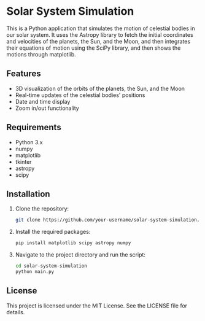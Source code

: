 # Solar System Simulation

This is a Python application that simulates the motion of celestial bodies in our solar system. It uses the Astropy library to fetch the initial coordinates and velocities of the planets, the Sun, and the Moon, and then integrates their equations of motion using the SciPy library, and then shows the motions through matplotlib.


## Features

- 3D visualization of the orbits of the planets, the Sun, and the Moon
- Real-time updates of the celestial bodies' positions
- Date and time display
- Zoom in/out functionality

## Requirements
- Python 3.x
- numpy
- matplotlib
- tkinter
- astropy
- scipy

## Installation
1. Clone the repository:
   ```sh
   git clone https://github.com/your-username/solar-system-simulation.git
2. Install the required packages: 
    ```sh
    pip install matplotlib scipy astropy numpy
3. Navigate to the project directory and run the script:
    ```sh
    cd solar-system-simulation
    python main.py

## License
This project is licensed under the MIT License. See the LICENSE file for details.
